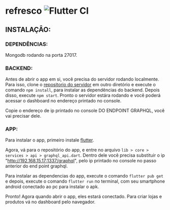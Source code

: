 # refresco ![Flutter CI](https://github.com/Setti7/refresco/workflows/Flutter%20CI/badge.svg)

## INSTALAÇÂO:

### DEPENDÊNCIAS:
Mongodb rodando na porta 27017.

### BACKEND:
Antes de abrir o app em si, você precisa do servidor rodando localmente. Para isso, clone o
[repositorio do servidor](https://github.com/Setti7/refresco-server) em outro diretório e execute o
comando `npm install`, para instalar as dependências do backend. Depois disso, execute `npm start`.
Pronto o servidor estára rodando e você poderá acessar o dashboard no endereço printado no console.

Copie o endereço de ip printado no console DO ENDPOINT GRAPHQL, você vai precisar dele.

### APP:
Para instalar o app, primeiro instale [flutter](https://flutter.dev/docs/get-started/install).

Agora, vá para o repositório do app, e entre no arquivo
`lib > core > services > api > graphql_api.dart`. Dentro dele você precisa substituir o ip
"http://192.168.15.17:1337/graphql", pelo ip printado no console no passo anterior do end point
graphql.

Para instalar as dependencias do app, execute o comando `flutter pub get` e depois, execute o
comando `flutter run` no terminal, com seu smartphone android conectado ao pc para instalar o apk.

Pronto! Agora quando abrir o app, eles estará conectado. Para criar lojas e produtos vá no
dashboard pelo navegador.
